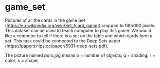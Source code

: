 # game_set
Pictures of all the cards in the game Set (https://en.wikipedia.org/wiki/Set_(card_game)) cropped to 160x100 pixels. This dataset can be used to teach computer to play this game. We would like a computer to tell if there is a set on the table and which cards form a set. This task could be connected to the Deep Sets paper (https://papers.nips.cc/paper/6931-deep-sets.pdf).

The picture named pqrs.jpg means
p = number of objects;
q = shading;
r = color;
s = shape;
